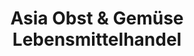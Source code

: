 ---
title: "Asia Obst & Gemüse Lebensmittelhandel"
url: /zwickau/asia-obst-und-gemuese-lebensmittelhandel/
shop: Gemüse & Obst
---